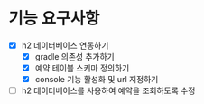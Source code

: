 # 기능 요구사항

- [x] h2 데이터베이스 연동하기
    - [x] gradle 의존성 추가하기
    - [x] 예약 테이블 스키마 정의하기
    - [x] console 기능 활성화 및 url 지정하기
- [ ] h2 데이터베이스를 사용하여 예약을 조회하도록 수정 
